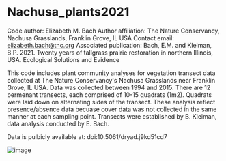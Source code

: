 # Nachusa_plants2021
Code author: Elizabeth M. Bach
Author affiliation: The Nature Conservancy, Nachusa Grasslands, Franklin Grove, IL USA
Contact email: elizabeth.bach@tnc.org
Associated publication: Bach, E.M. and Kleiman, B.P. 2021. Twenty years of tallgrass prairie restoration in northern Illinois, USA. Ecological Solutions and Evidence

This code includes plant community analyses for vegetation transect data collected at The Nature Conservancy's Nachusa Grasslands near Franklin Grove, IL USA. Data was collected between 1994 and 2015. There are 12 permenant transects, each comprised of 10-15 quadrats (1m2). Quadrats were laid down on alternating sides of the transect. These analysis reflect presence/absence data becuase cover data was not collected in the same manner at each sampling point. Transects were established by B. Kleiman, data analysis conducted by E. Bach.

Data is pulbicly available at: doi:10.5061/dryad.j9kd51cd7

![image](https://user-images.githubusercontent.com/6353234/132765325-838abac7-30be-47b1-9eae-6ca62fa1b777.png)
